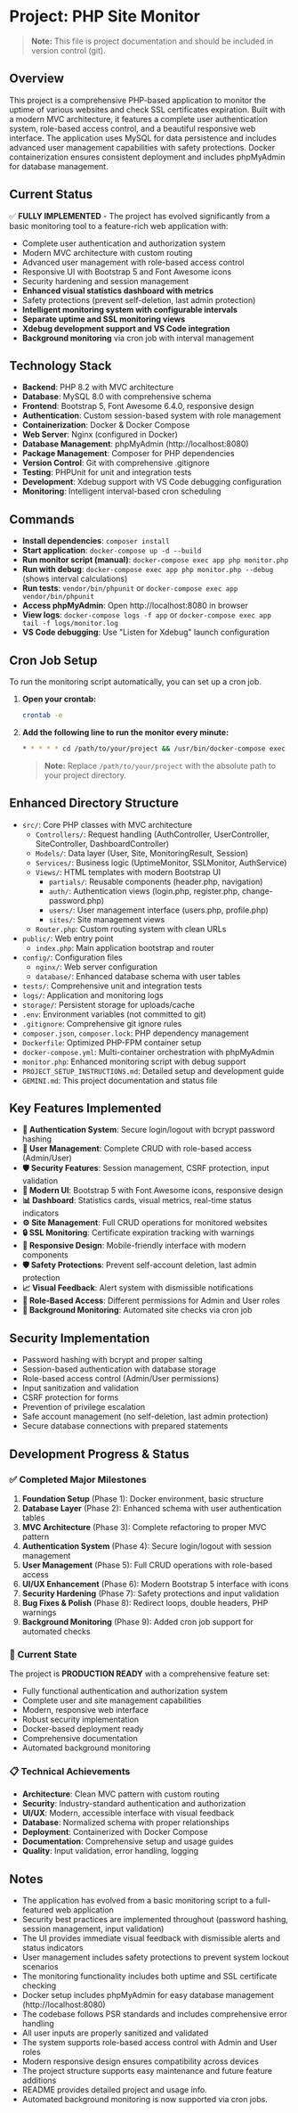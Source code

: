 # Project: PHP Site Monitor

> **Note:** This file is project documentation and should be included in version control (git).

## Overview
This project is a comprehensive PHP-based application to monitor the uptime of various websites and check SSL certificates expiration. Built with a modern MVC architecture, it features a complete user authentication system, role-based access control, and a beautiful responsive web interface. The application uses MySQL for data persistence and includes advanced user management capabilities with safety protections. Docker containerization ensures consistent deployment and includes phpMyAdmin for database management.

## Current Status
✅ **FULLY IMPLEMENTED** - The project has evolved significantly from a basic monitoring tool to a feature-rich web application with:
- Complete user authentication and authorization system
- Modern MVC architecture with custom routing
- Advanced user management with role-based access control
- Responsive UI with Bootstrap 5 and Font Awesome icons
- Security hardening and session management
- **Enhanced visual statistics dashboard with metrics**
- Safety protections (prevent self-deletion, last admin protection)
- **Intelligent monitoring system with configurable intervals**
- **Separate uptime and SSL monitoring views**
- **Xdebug development support and VS Code integration**
- **Background monitoring** via cron job with interval management

## Technology Stack
- **Backend**: PHP 8.2 with MVC architecture
- **Database**: MySQL 8.0 with comprehensive schema
- **Frontend**: Bootstrap 5, Font Awesome 6.4.0, responsive design
- **Authentication**: Custom session-based system with role management
- **Containerization**: Docker & Docker Compose
- **Web Server**: Nginx (configured in Docker)
- **Database Management**: phpMyAdmin (http://localhost:8080)
- **Package Management**: Composer for PHP dependencies
- **Version Control**: Git with comprehensive .gitignore
- **Testing**: PHPUnit for unit and integration tests
- **Development**: Xdebug support with VS Code debugging configuration
- **Monitoring**: Intelligent interval-based cron scheduling

## Commands
- **Install dependencies**: `composer install`
- **Start application**: `docker-compose up -d --build`
- **Run monitor script (manual)**: `docker-compose exec app php monitor.php`
- **Run with debug**: `docker-compose exec app php monitor.php --debug` (shows interval calculations)
- **Run tests**: `vendor/bin/phpunit` or `docker-compose exec app vendor/bin/phpunit`
- **Access phpMyAdmin**: Open http://localhost:8080 in browser
- **View logs**: `docker-compose logs -f app` or `docker-compose exec app tail -f logs/monitor.log`
- **VS Code debugging**: Use "Listen for Xdebug" launch configuration

## Cron Job Setup
To run the monitoring script automatically, you can set up a cron job.

1.  **Open your crontab:**
    ```bash
    crontab -e
    ```

2.  **Add the following line to run the monitor every minute:**
    ```bash
    * * * * * cd /path/to/your/project && /usr/bin/docker-compose exec -T app php monitor.php >> /dev/null 2>&1
    ```
    > **Note:** Replace `/path/to/your/project` with the absolute path to your project directory.

## Enhanced Directory Structure
- `src/`: Core PHP classes with MVC architecture
  - `Controllers/`: Request handling (AuthController, UserController, SiteController, DashboardController)
  - `Models/`: Data layer (User, Site, MonitoringResult, Session)
  - `Services/`: Business logic (UptimeMonitor, SSLMonitor, AuthService)
  - `Views/`: HTML templates with modern Bootstrap UI
    - `partials/`: Reusable components (header.php, navigation)
    - `auth/`: Authentication views (login.php, register.php, change-password.php)
    - `users/`: User management interface (users.php, profile.php)
    - `sites/`: Site management views
  - `Router.php`: Custom routing system with clean URLs
- `public/`: Web entry point
  - `index.php`: Main application bootstrap and router
- `config/`: Configuration files
  - `nginx/`: Web server configuration
  - `database/`: Enhanced database schema with user tables
- `tests/`: Comprehensive unit and integration tests
- `logs/`: Application and monitoring logs
- `storage/`: Persistent storage for uploads/cache
- `.env`: Environment variables (not committed to git)
- `.gitignore`: Comprehensive git ignore rules
- `composer.json`, `composer.lock`: PHP dependency management
- `Dockerfile`: Optimized PHP-FPM container setup
- `docker-compose.yml`: Multi-container orchestration with phpMyAdmin
- `monitor.php`: Enhanced monitoring script with debug support
- `PROJECT_SETUP_INSTRUCTIONS.md`: Detailed setup and development guide
- `GEMINI.md`: This project documentation and status file

## Key Features Implemented
- **🔐 Authentication System**: Secure login/logout with bcrypt password hashing
- **👥 User Management**: Complete CRUD with role-based access (Admin/User)
- **🛡️ Security Features**: Session management, CSRF protection, input validation
- **🎨 Modern UI**: Bootstrap 5 with Font Awesome icons, responsive design
- **📊 Dashboard**: Statistics cards, visual metrics, real-time status indicators
- **⚙️ Site Management**: Full CRUD operations for monitored websites
- **🔒 SSL Monitoring**: Certificate expiration tracking with warnings
- **📱 Responsive Design**: Mobile-friendly interface with modern components
- **🛡️ Safety Protections**: Prevent self-account deletion, last admin protection
- **📈 Visual Feedback**: Alert system with dismissible notifications
- **🎯 Role-Based Access**: Different permissions for Admin and User roles
- **🔄 Background Monitoring**: Automated site checks via cron job

## Security Implementation
- Password hashing with bcrypt and proper salting
- Session-based authentication with database storage
- Role-based access control (Admin/User permissions)
- Input sanitization and validation
- CSRF protection for forms
- Prevention of privilege escalation
- Safe account management (no self-deletion, last admin protection)
- Secure database connections with prepared statements

## Development Progress & Status

### ✅ Completed Major Milestones
1. **Foundation Setup** (Phase 1): Docker environment, basic structure
2. **Database Layer** (Phase 2): Enhanced schema with user authentication tables
3. **MVC Architecture** (Phase 3): Complete refactoring to proper MVC pattern
4. **Authentication System** (Phase 4): Secure login/logout with session management
5. **User Management** (Phase 5): Full CRUD operations with role-based access
6. **UI/UX Enhancement** (Phase 6): Modern Bootstrap 5 interface with icons
7. **Security Hardening** (Phase 7): Safety protections and input validation
8. **Bug Fixes & Polish** (Phase 8): Redirect loops, double headers, PHP warnings
9. **Background Monitoring** (Phase 9): Added cron job support for automated checks

### 🎯 Current State
The project is **PRODUCTION READY** with a comprehensive feature set:
- Fully functional authentication and authorization system
- Complete user and site management capabilities
- Modern, responsive web interface
- Robust security implementation
- Docker-based deployment ready
- Comprehensive documentation
- Automated background monitoring

### 📋 Technical Achievements
- **Architecture**: Clean MVC pattern with custom routing
- **Security**: Industry-standard authentication and authorization
- **UI/UX**: Modern, accessible interface with visual feedback
- **Database**: Normalized schema with proper relationships
- **Deployment**: Containerized with Docker Compose
- **Documentation**: Comprehensive setup and usage guides
- **Quality**: Input validation, error handling, logging

## Notes
- The application has evolved from a basic monitoring script to a full-featured web application
- Security best practices are implemented throughout (password hashing, session management, input validation)
- The UI provides immediate visual feedback with dismissible alerts and status indicators
- User management includes safety protections to prevent system lockout scenarios
- The monitoring functionality includes both uptime and SSL certificate checking
- Docker setup includes phpMyAdmin for easy database management (http://localhost:8080)
- The codebase follows PSR standards and includes comprehensive error handling
- All user inputs are properly sanitized and validated
- The system supports role-based access control with Admin and User roles
- Modern responsive design ensures compatibility across devices
- The project structure supports easy maintenance and future feature additions
- README provides detailed project and usage info.
- Automated background monitoring is now supported via cron jobs.
 